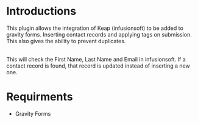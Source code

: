 # Introductions
This plugin allows the integration of Keap (infusionsoft) to be added to gravity forms. Inserting contact records and applying tags on submission. This also gives the ability to prevent duplicates. <br><br>

This will check the First Name, Last Name and Email in infusionsoft. If a contact record is found, that record is updated instead of inserting a new one.

# Requirments
- Gravity Forms
